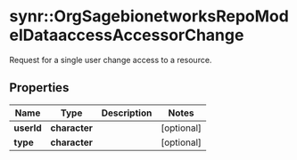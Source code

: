 # synr::OrgSagebionetworksRepoModelDataaccessAccessorChange

Request for a single user change access to a resource.

## Properties
Name | Type | Description | Notes
------------ | ------------- | ------------- | -------------
**userId** | **character** |  | [optional] 
**type** | **character** |  | [optional] 


